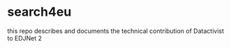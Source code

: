 # search4eu
this repo describes and documents the technical contribution of Datactivist to EDJNet 2
